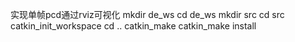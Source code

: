 实现单帧pcd通过rviz可视化
mkdir de_ws
cd de_ws
mkdir src
cd src
catkin_init_workspace
cd ..
catkin_make
catkin_make install